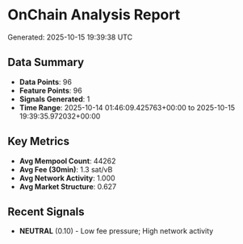 # OnChain Analysis Report
Generated: 2025-10-15 19:39:38 UTC

## Data Summary
- **Data Points**: 96
- **Feature Points**: 96
- **Signals Generated**: 1
- **Time Range**: 2025-10-14 01:46:09.425763+00:00 to 2025-10-15 19:39:35.972032+00:00

## Key Metrics
- **Avg Mempool Count**: 44262
- **Avg Fee (30min)**: 1.3 sat/vB
- **Avg Network Activity**: 1.000
- **Avg Market Structure**: 0.627

## Recent Signals
- **NEUTRAL** (0.10) - Low fee pressure; High network activity
